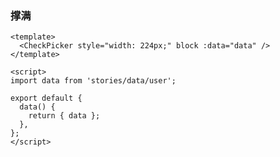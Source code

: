 ### 撑满

<!--start-code-->

```vue
<template>
  <CheckPicker style="width: 224px;" block :data="data" />
</template>

<script>
import data from 'stories/data/user';

export default {
  data() {
    return { data };
  },
};
</script>
```

<!--end-code-->
